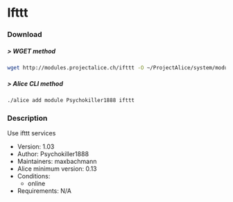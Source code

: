 # Ifttt

### Download

##### > WGET method
```bash
wget http://modules.projectalice.ch/ifttt -O ~/ProjectAlice/system/moduleInstallTickets/Ifttt.install
```

##### > Alice CLI method
```bash
./alice add module Psychokiller1888 ifttt
```

### Description
Use ifttt services

- Version: 1.03
- Author: Psychokiller1888
- Maintainers: maxbachmann
- Alice minimum version: 0.13
- Conditions:
  - online
- Requirements: N/A
